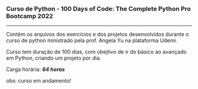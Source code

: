 ### Curso de Python - 100 Days  of Code: The Complete Python Pro Bootcamp 2022
***

Contém os arquivos dos exercícios e dos projetos desenvolvidos durante o curso de python ministrado pela prof. Angela Yu na plataforma Udemi.

Curso tem duração de 100 dias, com obejtivo de ir do básico ao avançado em Python, criando um projeto por dia.

Carga horária: ***64 horas***

obs: curso em andamento!

